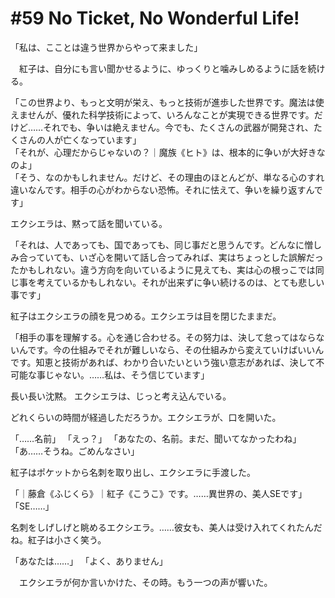 # #59 No Ticket, No Wonderful Life!

「私は、こことは違う世界からやって来ました」

　紅子は、自分にも言い聞かせるように、ゆっくりと噛みしめるように話を続ける。

「この世界より、もっと文明が栄え、もっと技術が進歩した世界です。魔法は使えませんが、優れた科学技術によって、いろんなことが実現できる世界です。だけど……それでも、争いは絶えません。今でも、たくさんの武器が開発され、たくさんの人が亡くなっています」  
「それが、心理だからじゃないの？｜魔族《ヒト》は、根本的に争いが大好きなのよ」  
「そう、なのかもしれません。だけど、その理由のほとんどが、単なる心のすれ違いなんです。相手の心がわからない恐怖。それに怯えて、争いを繰り返すんです」

エクシエラは、黙って話を聞いている。

「それは、人であっても、国であっても、同じ事だと思うんです。どんなに憎しみ合っていても、いざ心を開いて話し合ってみれば、実はちょっとした誤解だったかもしれない。違う方向を向いているように見えても、実は心の根っこでは同じ事を考えているかもしれない。それが出来ずに争い続けるのは、とても悲しい事です」

紅子はエクシエラの顔を見つめる。エクシエラは目を閉じたままだ。

「相手の事を理解する。心を通じ合わせる。その努力は、決して怠ってはならないんです。今の仕組みでそれが難しいなら、その仕組みから変えていけばいいんです。知恵と技術があれば、わかり合いたいという強い意志があれば、決して不可能な事じゃない。……私は、そう信じています」

長い長い沈黙。
エクシエラは、じっと考え込んでいる。

どれくらいの時間が経過しただろうか。エクシエラが、口を開いた。

「……名前」
「えっ？」
「あなたの、名前。まだ、聞いてなかったわね」
「あ……そうね。ごめんなさい」

紅子はポケットから名刺を取り出し、エクシエラに手渡した。

「｜藤倉《ふじくら》｜紅子《こうこ》です。……異世界の、美人SEです」
「SE……」

名刺をしげしげと眺めるエクシエラ。……彼女も、美人は受け入れてくれたんだね。紅子は小さく笑う。

「あなたは……」
「よく、ありません」

　エクシエラが何か言いかけた、その時。もう一つの声が響いた。